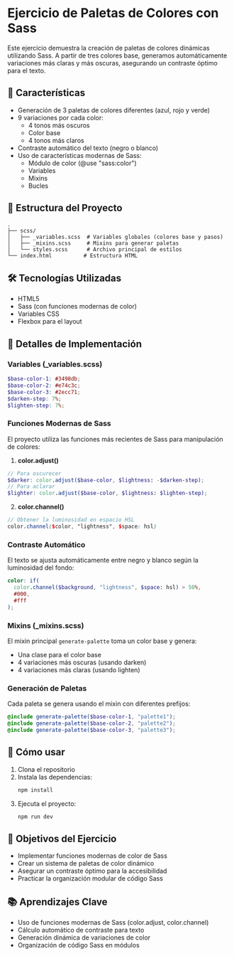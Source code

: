 # Ejercicio de Paletas de Colores con Sass

Este ejercicio demuestra la creación de paletas de colores dinámicas utilizando Sass. A partir de tres colores base, generamos automáticamente variaciones más claras y más oscuras, asegurando un contraste óptimo para el texto.

## 🎨 Características

- Generación de 3 paletas de colores diferentes (azul, rojo y verde)
- 9 variaciones por cada color:
  - 4 tonos más oscuros
  - Color base
  - 4 tonos más claros
- Contraste automático del texto (negro o blanco)
- Uso de características modernas de Sass:
  - Módulo de color (@use "sass:color")
  - Variables
  - Mixins
  - Bucles

## 📁 Estructura del Proyecto

```
.
├── scss/
│   ├── _variables.scss  # Variables globales (colores base y pasos)
│   ├── _mixins.scss     # Mixins para generar paletas
│   └── styles.scss      # Archivo principal de estilos
└── index.html          # Estructura HTML
```

## 🛠️ Tecnologías Utilizadas

- HTML5
- Sass (con funciones modernas de color)
- Variables CSS
- Flexbox para el layout

## 📝 Detalles de Implementación

### Variables (\_variables.scss)

```scss
$base-color-1: #3498db;
$base-color-2: #e74c3c;
$base-color-3: #2ecc71;
$darken-step: 7%;
$lighten-step: 7%;
```

### Funciones Modernas de Sass

El proyecto utiliza las funciones más recientes de Sass para manipulación de colores:

1. **color.adjust()**

```scss
// Para oscurecer
$darker: color.adjust($base-color, $lightness: -$darken-step);
// Para aclarar
$lighter: color.adjust($base-color, $lightness: $lighten-step);
```

2. **color.channel()**

```scss
// Obtener la luminosidad en espacio HSL
color.channel($color, "lightness", $space: hsl)
```

### Contraste Automático

El texto se ajusta automáticamente entre negro y blanco según la luminosidad del fondo:

```scss
color: if(
  color.channel($background, "lightness", $space: hsl) > 50%,
  #000,
  #fff
);
```

### Mixins (\_mixins.scss)

El mixin principal `generate-palette` toma un color base y genera:

- Una clase para el color base
- 4 variaciones más oscuras (usando darken)
- 4 variaciones más claras (usando lighten)

### Generación de Paletas

Cada paleta se genera usando el mixin con diferentes prefijos:

```scss
@include generate-palette($base-color-1, "palette1");
@include generate-palette($base-color-2, "palette2");
@include generate-palette($base-color-3, "palette3");
```

## 🚀 Cómo usar

1. Clona el repositorio
2. Instala las dependencias:
   ```bash
   npm install
   ```
3. Ejecuta el proyecto:
   ```bash
   npm run dev
   ```

## 🎯 Objetivos del Ejercicio

- Implementar funciones modernas de color de Sass
- Crear un sistema de paletas de color dinámico
- Asegurar un contraste óptimo para la accesibilidad
- Practicar la organización modular de código Sass

## 📚 Aprendizajes Clave

- Uso de funciones modernas de Sass (color.adjust, color.channel)
- Cálculo automático de contraste para texto
- Generación dinámica de variaciones de color
- Organización de código Sass en módulos
